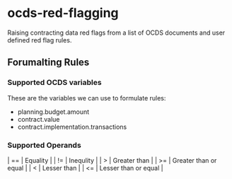 # ocds-red-flagging
Raising contracting data red flags from a list of OCDS documents and user defined red flag rules.



## Forumalting Rules

### Supported OCDS variables

These are the variables we can use to formulate rules:

- planning.budget.amount
- contract.value
- contract.implementation.transactions

### Supported Operands

| == | Equality              |
| != | Inequlity             |
| >  | Greater than          |
| >= | Greater than or equal |
| <  | Lesser than           |
| <= | Lesser than or equal  |
